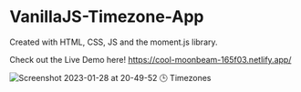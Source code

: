 # VanillaJS-Timezone-App
 
Created with HTML, CSS, JS and the moment.js library.
 
Check out the Live Demo here!
https://cool-moonbeam-165f03.netlify.app/

![Screenshot 2023-01-28 at 20-49-52 🕒 Timezones](https://user-images.githubusercontent.com/84802868/215287917-fa1faaa4-4196-4409-aa6f-956653984e41.png)
